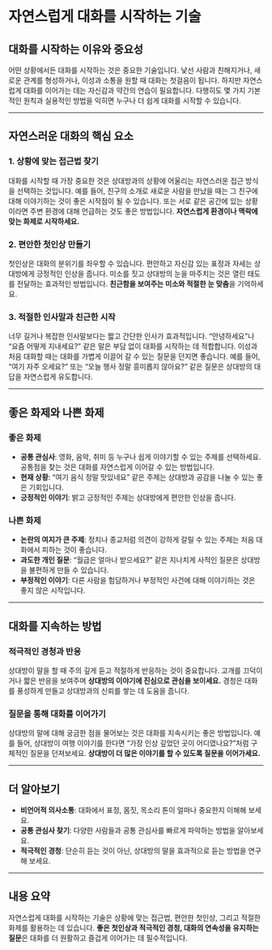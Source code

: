 # 자연스럽게 대화를 시작하는 기술

## 대화를 시작하는 이유와 중요성

어떤 상황에서든 대화를 시작하는 것은 중요한 기술입니다. 낯선 사람과 친해지거나, 새로운 관계를 형성하거나, 이성과 소통을 원할 때 대화는 첫걸음이 됩니다. 하지만 자연스럽게 대화를 이어가는 데는 자신감과 약간의 연습이 필요합니다. 다행히도 몇 가지 기본적인 원칙과 실용적인 방법을 익히면 누구나 더 쉽게 대화를 시작할 수 있습니다.

---

## 자연스러운 대화의 핵심 요소

### 1. **상황에 맞는 접근법 찾기**
대화를 시작할 때 가장 중요한 것은 상대방과의 상황에 어울리는 자연스러운 접근 방식을 선택하는 것입니다. 예를 들어, 친구의 소개로 새로운 사람을 만났을 때는 그 친구에 대해 이야기하는 것이 좋은 시작점이 될 수 있습니다. 또는 서로 같은 공간에 있는 상황이라면 주변 환경에 대해 언급하는 것도 좋은 방법입니다. **자연스럽게 환경이나 맥락에 맞는 화제로 시작하세요.**

### 2. **편안한 첫인상 만들기**
첫인상은 대화의 분위기를 좌우할 수 있습니다. 편안하고 자신감 있는 표정과 자세는 상대방에게 긍정적인 인상을 줍니다. 미소를 짓고 상대방의 눈을 마주치는 것은 열린 태도를 전달하는 효과적인 방법입니다. **친근함을 보여주는 미소와 적절한 눈 맞춤**을 기억하세요.

### 3. **적절한 인사말과 친근한 시작**
너무 길거나 복잡한 인사말보다는 짧고 간단한 인사가 효과적입니다. “안녕하세요”나 “요즘 어떻게 지내세요?” 같은 말은 부담 없이 대화를 시작하는 데 적합합니다. 이성과 처음 대화할 때는 대화를 가볍게 이끌어 갈 수 있는 질문을 던지면 좋습니다. 예를 들어, “여기 자주 오세요?” 또는 “오늘 행사 정말 흥미롭지 않아요?” 같은 질문은 상대방의 대답을 자연스럽게 유도합니다.

---

## 좋은 화제와 나쁜 화제

### **좋은 화제**
* **공통 관심사**: 영화, 음악, 취미 등 누구나 쉽게 이야기할 수 있는 주제를 선택하세요. 공통점을 찾는 것은 대화를 자연스럽게 이어갈 수 있는 방법입니다.
* **현재 상황**: “여기 음식 정말 맛있네요” 같은 주제는 상대방과 공감을 나눌 수 있는 좋은 기회입니다.
* **긍정적인 이야기**: 밝고 긍정적인 주제는 상대방에게 편안한 인상을 줍니다. 

### **나쁜 화제**
* **논란의 여지가 큰 주제**: 정치나 종교처럼 의견이 강하게 갈릴 수 있는 주제는 처음 대화에서 피하는 것이 좋습니다.
* **과도한 개인 질문**: “월급은 얼마나 받으세요?” 같은 지나치게 사적인 질문은 상대방을 불편하게 만들 수 있습니다.
* **부정적인 이야기**: 다른 사람을 험담하거나 부정적인 사건에 대해 이야기하는 것은 좋지 않은 시작입니다.

---

## 대화를 지속하는 방법

### **적극적인 경청과 반응**
상대방이 말을 할 때 주의 깊게 듣고 적절하게 반응하는 것이 중요합니다. 고개를 끄덕이거나 짧은 반응을 보여주며 **상대방의 이야기에 진심으로 관심을 보이세요.** 경청은 대화를 풍성하게 만들고 상대방과의 신뢰를 쌓는 데 도움을 줍니다.

### **질문을 통해 대화를 이어가기**
상대방의 말에 대해 궁금한 점을 물어보는 것은 대화를 지속시키는 좋은 방법입니다. 예를 들어, 상대방이 여행 이야기를 한다면 “가장 인상 깊었던 곳이 어디였나요?”처럼 구체적인 질문을 던져보세요. **상대방이 더 많은 이야기를 할 수 있도록 질문을 이어가세요.**

---

## 더 알아보기

* **비언어적 의사소통**: 대화에서 표정, 몸짓, 목소리 톤이 얼마나 중요한지 이해해 보세요.
* **공통 관심사 찾기**: 다양한 사람들과 공통 관심사를 빠르게 파악하는 방법을 알아보세요.
* **적극적인 경청**: 단순히 듣는 것이 아닌, 상대방의 말을 효과적으로 듣는 방법을 연구해 보세요.

---

## 내용 요약

자연스럽게 대화를 시작하는 기술은 상황에 맞는 접근법, 편안한 첫인상, 그리고 적절한 화제를 활용하는 데 있습니다. **좋은 첫인상과 적극적인 경청, 대화의 연속성을 유지하는 질문**은 대화를 더 원활하고 즐겁게 이어가는 데 필수적입니다.